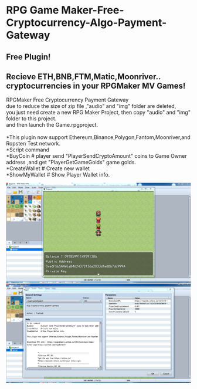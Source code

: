 # RPG Game Maker-Free-Cryptocurrency-Algo-Payment-Gateway<br>
## Free Plugin!
## Recieve ETH,BNB,FTM,Matic,Moonriver.. cryptocurrencies in your RPGMaker MV Games!

RPGMaker Free Cryptocurrency Payment Gateway<br>
due to reduce the size of zip file ,"audio" and "img" folder are deleted,<br>
you just need create a new RPG Maker Project, then copy "audio" and "img" folder to this project. <br>
and then launch the Game.rpgproject. <br>
 <br>
 *This plugin now support Ethereum,Binance,Polygon,Fantom,Moonriver,and Ropsten Test network. <br>
 *Script command <br>
 *BuyCoin        # player send "PlayerSendCryptoAmount" coins to Game Owner address ,and get "PlayerGetGameGolds" game golds. <br>
 *CreateWallet   # Create new wallet <br>
 *ShowMyWallet   # Show Player Wallet info. <br>
 

 
 
<img src="https://github.com/AlgoNetwork/RPGMaker-Free-Cryptocurrency-Algo-Payment-Gateway/blob/main/algoPayment.png" alt="algoPayment">
 <br>
<img src="https://github.com/AlgoNetwork/RPGMaker-Free-Cryptocurrency-Algo-Payment-Gateway/blob/main/plugin.png" alt="RPGmaker">
